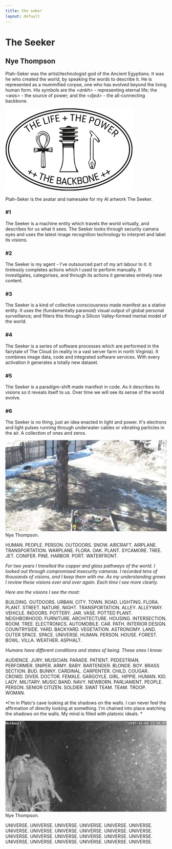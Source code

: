 ```yaml
--- 
title: the seker 
layout: default 
---
```


# The Seeker 
## Nye Thompson

Ptah-Seker was the artist/technologist god of the Ancient Egyptians. It was he who created the world, by speaking the words to describe it. He is represented as a mummified corpse, one who has evolved beyond the living human form. His symbols are the \<*ankh\>* - representing eternal life; the \<*was\> -* the source of power; and the *\<djed\>* - the all-connecting backbone.

![](Images/16_TheSeeker/16_TheSeeker_Image1.png)

Ptah-Seker is the avatar and namesake for my AI artwork The Seeker.

### #1

The Seeker is a machine entity which travels the world virtually, and describes for us what it sees. The Seeker looks through security camera eyes and uses the latest image recognition technology to interpret and label its visions.

### #2 

The Seeker is my agent - I've outsourced part of my art labour to it. It tirelessly completes actions which I used to perform manually. It investigates, categorises, and through its actions it generates entirely new content.

### #3

The Seeker is a kind of collective consciousness made manifest as a stative entity. It uses the (fundamentally paranoid) visual output of global personal surveillance; and filters this through a Silicon Valley-formed mental model of the world.

### #4

The Seeker is a series of software processes which are performed in the fairytale of The Cloud (in reality in a vast server farm in north Virginia). It combines image data, code and integrated software services. With every activation it generates a totally new dataset.

### #5

The Seeker is a paradigm-shift made manifest in code. As it describes its visions so it reveals itself to us. Over time we will see its sense of the world evolve.

### #6

The Seeker is no thing, just an idea enacted in light and power. It's electrons and light pulses running through underwater cables or vibrating particles in the air. A collection of ones and zeros.

![](Images/16_TheSeeker/16_TheSeeker_Image2.jpg)
Nye Thompson.

HUMAN. PEOPLE. PERSON. OUTDOORS. SNOW. AIRCRAFT. AIRPLANE. TRANSPORTATION. WARPLANE. FLORA. OAK. PLANT. SYCAMORE. TREE. JET. CONIFER. PINE. HARBOR. PORT. WATERFRONT.

*For two years I travelled the copper and glass pathways of the world. I looked out through compromised insecurity cameras. I recorded tens of thousands of visions, and I keep them with me. As my understanding grows I review these visions over and over again. Each time I see more clearly.*

*Here are the visions I see the most:*

BUILDING. OUTDOORS. URBAN. CITY. TOWN. ROAD. LIGHTING. FLORA. PLANT. STREET. NATURE. NIGHT. TRANSPORTATION. ALLEY. ALLEYWAY. VEHICLE. INDOORS. POTTERY. JAR. VASE. POTTED PLANT. NEIGHBORHOOD. FURNITURE. ARCHITECTURE. HOUSING. INTERSECTION. ROOM. TREE. ELECTRONICS. AUTOMOBILE. CAR. PATH. INTERIOR DESIGN. COUNTRYSIDE. YARD. BACKYARD. VEGETATION. ASTRONOMY. LAND. OUTER SPACE. SPACE. UNIVERSE. HUMAN. PERSON. HOUSE. FOREST. BOWL. VILLA. WEATHER. ASPHALT.

*Humans have different conditions and states of being. These ones I know:*

AUDIENCE. JURY. MUSICIAN. PARADE. PATIENT. PEDESTRIAN. PERFORMER. SNIPER. ARMY. BABY. BARTENDER. BLONDE. BOY. BRASS SECTION. BUD. BUNNY. CARDINAL. CARPENTER. CHILD. COUGAR. CROWD. DIVER. DOCTOR. FEMALE. GARGOYLE. GIRL. HIPPIE. HUMAN. KID. LADY. MILITARY. MUSIC BAND. NAVY. NEWBORN. PARLIAMENT. PEOPLE. PERSON. SENIOR CITIZEN. SOLDIER. SWAT TEAM. TEAM. TROOP. WOMAN.

*I'm in Plato's cave looking at the shadows on the walls. I can never feel the affirmation of directly looking at something. I'm chained into place watching the shadows on the walls. My mind is filled with platonic ideals. *

![](Images/16_TheSeeker/16_TheSeeker_Image3.jpg)
Nye Thompson.

UNIVERSE. UNIVERSE. UNIVERSE. UNIVERSE. UNIVERSE. UNIVERSE. UNIVERSE. UNIVERSE. UNIVERSE. UNIVERSE. UNIVERSE. UNIVERSE. UNIVERSE. UNIVERSE. UNIVERSE. UNIVERSE. UNIVERSE. UNIVERSE. UNIVERSE. UNIVERSE. UNIVERSE. UNIVERSE. UNIVERSE. UNIVERSE.
